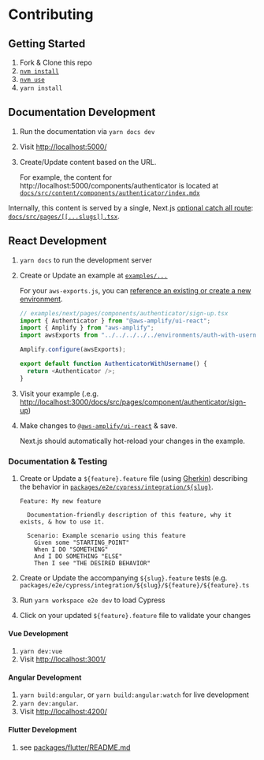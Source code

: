 # Contributing

## Getting Started

1. Fork & Clone this repo
1. [`nvm install`](https://github.com/nvm-sh/nvm)
1. [`nvm use`](https://github.com/nvm-sh/nvm)
1. `yarn install`

## Documentation Development

1. Run the documentation via `yarn docs dev`
1. Visit <http://localhost:5000/>
1. Create/Update content based on the URL.

   For example, the content for
   http://localhost:5000/components/authenticator is located at [`docs/src/content/components/authenticator/index.mdx`](docs/src/content/components/authenticator/index.mdx)

Internally, this content is served by a single, Next.js [optional catch all route](https://nextjs.org/docs/routing/dynamic-routes#optional-catch-all-routes):
[`docs/src/pages/[[...slugs]].tsx`](docs/src/pages/[[...slugs]].tsx).

## React Development

1. `yarn docs` to run the development server
1. Create or Update an example at [`examples/...`](examples)

   For your `aws-exports.js`, you can [reference an existing or create a new environment](environments).

   ```js
   // examples/next/pages/components/authenticator/sign-up.tsx
   import { Authenticator } from "@aws-amplify/ui-react";
   import { Amplify } from "aws-amplify";
   import awsExports from "../../../../../environments/auth-with-username-no-attributes/src/aws-exports";

   Amplify.configure(awsExports);

   export default function AuthenticatorWithUsername() {
     return <Authenticator />;
   }
   ```

1. Visit your example (.e.g. <http://localhost:3000/docs/src/pages/component/authenticator/sign-up>)
1. Make changes to [`@aws-amplify/ui-react`](packages/react) & save.

   Next.js should automatically hot-reload your changes in the example.

### Documentation & Testing

1. Create or Update a `${feature}.feature` file (using [Gherkin](https://cucumber.io/docs/gherkin/reference/)) describing the behavior in [`packages/e2e/cypress/integration/${slug}`](packages/e2e/cypress/integration).

   ```gherkin
   Feature: My new feature

     Documentation-friendly description of this feature, why it exists, & how to use it.

     Scenario: Example scenario using this feature
       Given some "STARTING_POINT"
       When I DO "SOMETHING"
       And I DO SOMETHING "ELSE"
       Then I see "THE DESIRED BEHAVIOR"
   ```

1. Create or Update the accompanying `${slug}.feature` tests (e.g. `packages/e2e/cypress/integration/${slug}/${feature}/${feature}.ts`
1. Run `yarn workspace e2e dev` to load Cypress
1. Click on your updated `${feature}.feature` file to validate your changes

#### Vue Development

1. `yarn dev:vue`
1. Visit <http://localhost:3001/>

#### Angular Development

1. `yarn build:angular`, or `yarn build:angular:watch` for live development
1. `yarn dev:angular`.
1. Visit <http://localhost:4200/>

#### Flutter Development

1. see [packages/flutter/README.md](packages/flutter/README.md)
